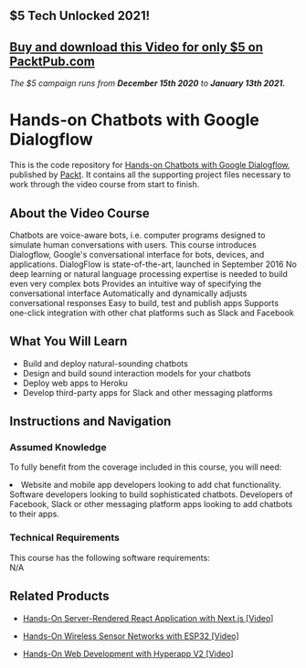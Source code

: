 ## $5 Tech Unlocked 2021!
[Buy and download this Video for only $5 on PacktPub.com](https://www.packtpub.com/product/hands-on-chatbots-with-google-dialogflow-video/9781789130539)
-----
*The $5 campaign         runs from __December 15th 2020__ to __January 13th 2021.__*

# Hands-on Chatbots with Google Dialogflow	
This is the code repository for [Hands-on Chatbots with Google Dialogflow](https://www.packtpub.com/application-development/hands-chatbots-google-dialogflow), published by [Packt](https://www.packtpub.com/?utm_source=github). It contains all the supporting project files necessary to work through the video course from start to finish.
## About the Video Course
Chatbots are voice-aware bots, i.e. computer programs designed to simulate human conversations with users. This course introduces Dialogflow, Google's conversational interface for bots, devices, and applications. 
DialogFlow is state-of-the-art, launched in September 2016
No deep learning or natural language processing expertise is needed to build even very complex bots
Provides an intuitive way of specifying the conversational interface
Automatically and dynamically adjusts conversational responses
Easy to build, test and publish apps
Supports one-click integration with other chat platforms such as Slack and Facebook

<H2>What You Will Learn</H2>
<DIV class=book-info-will-learn-text>
<UL>
<LI> Build and deploy natural-sounding chatbots</LI>
<LI> Design and build sound interaction models for your chatbots</LI>
<LI> Deploy web apps to Heroku</LI>
<LI> Develop third-party apps for Slack and other messaging platforms</LI>
</UL></DIV>

## Instructions and Navigation
### Assumed Knowledge
To fully benefit from the coverage included in this course, you will need:<br/>
<DIV class=book-info-will-learn-text>
<LI> Website and mobile app developers looking to add chat functionality. Software developers looking to build sophisticated chatbots. Developers of Facebook, Slack or other messaging platform apps looking to add chatbots to their apps.</LI> 
<DIV>

### Technical Requirements
This course has the following software requirements:<br/>
N/A

## Related Products
* [Hands-On Server-Rendered React Application with Next.js [Video]](https://www.packtpub.com/application-development/hands-server-rendered-react-application-nextjs-video)

* [Hands-On Wireless Sensor Networks with ESP32 [Video]](https://www.packtpub.com/networking-and-servers/hands-wireless-sensor-networks-esp32-video)

* [Hands-On Web Development with Hyperapp V2 [Video]](https://www.packtpub.com/application-development/hands-web-development-hyperapp-v2-video)

